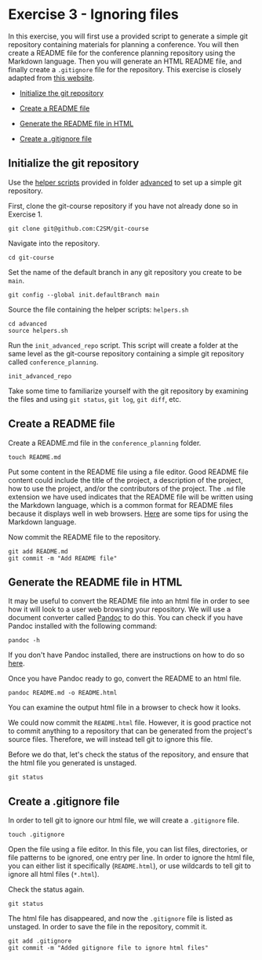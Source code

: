 # Exercise 3 - Ignoring files

In this exercise, you will first use a provided script to generate a simple git repository containing materials for planning a conference. You will then create a README file for the conference planning repository using the Markdown language. Then you will generate an HTML README file, and finally create a `.gitignore` file for the repository. This exercise is closely adapted from [this website](https://oesa.pages.ufz.de/git-exercises/exercise-5.html).  

* [Initialize the git repository](#initialize)

* [Create a README file](#readme)

* [Generate the README file in HTML](#html)

* [Create a .gitignore file](#gitignore)

## Initialize the git repository <a name="initialize"></a>

Use the [helper scripts](helpers.sh) provided in folder [advanced](../advanced) to set up a simple git repository.

First, clone the git-course repository if you have not already done so in Exercise 1.  

```plaintext
git clone git@github.com:C2SM/git-course
```

Navigate into the repository.

```plaintext
cd git-course
```

Set the name of the default branch in any git repository you create to be `main`.

```plaintext
git config --global init.defaultBranch main
```

Source the file containing the helper scripts: `helpers.sh`

```plaintext
cd advanced
source helpers.sh
```
Run the `init_advanced_repo` script.  This script will create a folder at the same level as the git-course repository containing a simple git repository called `conference_planning`.  

```plaintext
init_advanced_repo
```

Take some time to familiarize yourself with the git repository by examining the files and using `git status`, `git log`, `git diff`, etc.

## Create a README file <a name="readme"></a>

Create a README.md file in the `conference_planning` folder.  

```plaintext
touch README.md
```

Put some content in the README file using a file editor. Good README file content could include the title of the project, a description of the project, how to use the project, and/or the contributors of the project. The `.md` file extension we have used indicates that the README file will be written using the Markdown language, which is a common format for README files because it displays well in web browsers. [Here](https://www.markdownguide.org/basic-syntax/) are some tips for using the Markdown language.

Now commit the README file to the repository.

```plaintext
git add README.md
git commit -m "Add README file"
```
## Generate the README file in HTML <a name="html"></a>

It may be useful to convert the README file into an html file in order to see how it will look to a user web browsing your repository. We will use a document converter called [Pandoc](https://pandoc.org) to do this. You can check if you have Pandoc installed with the following command:

```plaintext
pandoc -h
```

If you don't have Pandoc installed, there are instructions on how to do so [here](https://pandoc.org/installing.html).

Once you have Pandoc ready to go, convert the README to an html file.

```plaintext
pandoc README.md -o README.html
```

You can examine the output html file in a browser to check how it looks.  

We could now commit the `README.html` file. However, it is good practice not to commit anything to a repository that can be generated from the project's source files. Therefore, we will instead tell git to ignore this file.

Before we do that, let's check the status of the repository, and ensure that the html file you generated is unstaged.

```plaintext
git status
```

## Create a .gitignore file <a name="gitignore"></a>

In order to tell git to ignore our html file, we will create a `.gitignore` file.  

```plaintext
touch .gitignore
```

Open the file using a file editor. In this file, you can list files, directories, or file patterns to be ignored, one entry per line. In order to ignore the html file, you can either list it specifically (`README.html`), or use wildcards to tell git to ignore all html files (`*.html`).

Check the status again.

```plaintext
git status
```

The html file has disappeared, and now the `.gitignore` file is listed as unstaged. In order to save the file in the repository, commit it.  

```plaintext
git add .gitignore
git commit -m "Added gitignore file to ignore html files"
```
